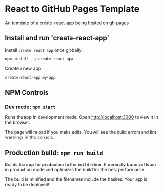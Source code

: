 # React to GitHub Pages Template
An template of a create-react-app being hosted on gh-pages

## Install and run 'create-react-app' 

Install `create react app` once globally:

```bash
npm install -g create-react-app
```
Create a new app

```bash
create-react-app my-app
```

## NPM Controls

### Dev mode: `npm start`
Runs the app in development mode.
Open [http://localhost:3000](http://localhost:3000) to view it in the browser.

The page will reload if you make edits.
You will see the build errors and lint warnings in the console.

## Production build: `npm run build`
Builds the app for production to the `build` folder.
It correctly bundles React in production mode and optimizes the build for the best performance.

The build is minified and the filenames include the hashes.
Your app is ready to be deployed!
